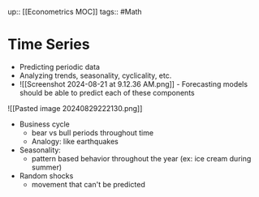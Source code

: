 up:: [[Econometrics MOC]]
tags:: #Math
# Time Series
- Predicting periodic data
- Analyzing trends, seasonality, cyclicality, etc.
- ![[Screenshot 2024-08-21 at 9.12.36 AM.png]]
		- Forecasting models should be able to predict each of these components

![[Pasted image 20240829222130.png]]
- Business cycle
	- bear vs bull periods throughout time
	- Analogy: like earthquakes
- Seasonality:
	- pattern based behavior throughout the year (ex: ice cream during summer)
- Random shocks
	- movement that can't be predicted